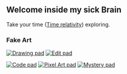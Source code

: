 ## Welcome inside my sick Brain

Take your time ([Time relativity](https://en.wikipedia.org/wiki/Theory_of_relativity)) exploring.

### Fake Art

[![Drawing pad][1]][2]
[![Edit pad][3]][4]

[![Code pad][5]][6]
[![Pixel Art pad][7]][8]
[![Mystery pad][9]][10]

[1]:  https://user-images.githubusercontent.com/73140258/180214756-c8391d73-da8a-48bb-ae6b-b9ae5f8dcda6.png
[2]:  https://wabtey.github.io/Draw_Experiment/Draw "Danger Zone"
[3]:  https://user-images.githubusercontent.com/73140258/179639651-6ca67660-110d-4319-a36e-91632a15d096.png
[4]:  https://wabtey.github.io/EDIT/Edit "Do you mind be a viewer ?"
[5]:  https://user-images.githubusercontent.com/73140258/179639657-ad0df4d8-4844-4e22-a888-d025db2b7231.png 
[6]:  https://wabtey.github.io/code "That's where I fake my way out"
[7]:  https://user-images.githubusercontent.com/73140258/179639645-61153ce7-00df-401d-82ff-bbf6c7698593.png
[8]:  https://wabtey.github.io/video-game-dev "The first step of ... kind of artist"
[9]:  https://user-images.githubusercontent.com/73140258/179639637-39cd1b27-807c-4c99-81fa-1fcd0acbb6ff.png
[10]: https://wabtey.github.io "Mystery pad"

